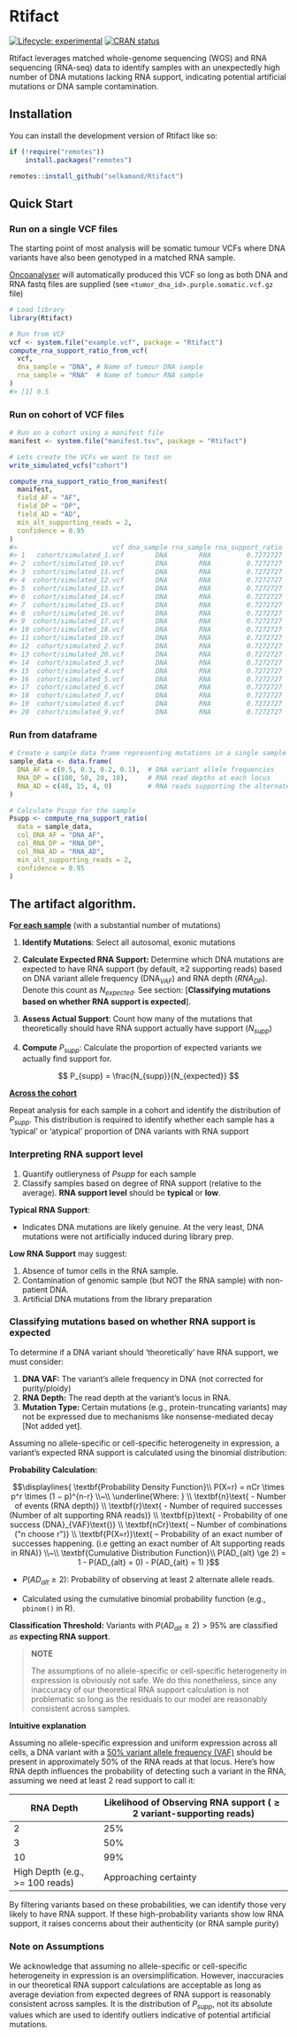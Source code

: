 
<!-- README.md is generated from README.Rmd. Please edit that file -->

# Rtifact

<!-- badges: start -->

[![Lifecycle:
experimental](https://img.shields.io/badge/lifecycle-experimental-orange.svg)](https://lifecycle.r-lib.org/articles/stages.html#experimental)
[![CRAN
status](https://www.r-pkg.org/badges/version/Rtifact)](https://CRAN.R-project.org/package=Rtifact)

<!-- badges: end -->

Rtifact leverages matched whole-genome sequencing (WGS) and RNA
sequencing (RNA-seq) data to identify samples with an unexpectedly high
number of DNA mutations lacking RNA support, indicating potential
artificial mutations or DNA sample contamination.

## Installation

You can install the development version of Rtifact like so:

``` r
if (!require("remotes"))
    install.packages("remotes")

remotes::install_github("selkamand/Rtifact")
```

## Quick Start

### Run on a single VCF files

The starting point of most analysis will be somatic tumour VCFs where
DNA variants have also been genotyped in a matched RNA sample.

[Oncoanalyser](https://nf-co.re/oncoanalyser/) will automatically
produced this VCF so long as both DNA and RNA fastq files are supplied
(see `<tumor_dna_id>.purple.somatic.vcf.gz` file)

``` r
# Load library
library(Rtifact)

# Run from VCF
vcf <- system.file("example.vcf", package = "Rtifact")
compute_rna_support_ratio_from_vcf(
  vcf, 
  dna_sample = "DNA", # Name of tumour DNA sample 
  rna_sample = "RNA"  # Name of tumour RNA sample
)
#> [1] 0.5
```

### Run on cohort of VCF files

``` r
# Run on a cohort using a manifest file
manifest <- system.file("manifest.tsv", package = "Rtifact")

# Lets create the VCFs we want to test on
write_simulated_vcfs("cohort")

compute_rna_support_ratio_from_manifest(
  manifest, 
  field_AF = "AF",
  field_DP = "DP",
  field_AD = "AD",
  min_alt_supporting_reads = 2,
  confidence = 0.95
)
#>                        vcf dna_sample rna_sample rna_support_ratio
#> 1   cohort/simulated_1.vcf        DNA        RNA         0.7272727
#> 2  cohort/simulated_10.vcf        DNA        RNA         0.7272727
#> 3  cohort/simulated_11.vcf        DNA        RNA         0.7272727
#> 4  cohort/simulated_12.vcf        DNA        RNA         0.7272727
#> 5  cohort/simulated_13.vcf        DNA        RNA         0.7272727
#> 6  cohort/simulated_14.vcf        DNA        RNA         0.7272727
#> 7  cohort/simulated_15.vcf        DNA        RNA         0.7272727
#> 8  cohort/simulated_16.vcf        DNA        RNA         0.7272727
#> 9  cohort/simulated_17.vcf        DNA        RNA         0.7272727
#> 10 cohort/simulated_18.vcf        DNA        RNA         0.7272727
#> 11 cohort/simulated_19.vcf        DNA        RNA         0.7272727
#> 12  cohort/simulated_2.vcf        DNA        RNA         0.7272727
#> 13 cohort/simulated_20.vcf        DNA        RNA         0.7272727
#> 14  cohort/simulated_3.vcf        DNA        RNA         0.7272727
#> 15  cohort/simulated_4.vcf        DNA        RNA         0.7272727
#> 16  cohort/simulated_5.vcf        DNA        RNA         0.7272727
#> 17  cohort/simulated_6.vcf        DNA        RNA         0.7272727
#> 18  cohort/simulated_7.vcf        DNA        RNA         0.7272727
#> 19  cohort/simulated_8.vcf        DNA        RNA         0.7272727
#> 20  cohort/simulated_9.vcf        DNA        RNA         0.7272727
```

### Run from dataframe

``` r
# Create a sample data frame representing mutations in a single sample
sample_data <- data.frame(
  DNA_AF = c(0.5, 0.3, 0.2, 0.1),  # DNA variant allele frequencies
  RNA_DP = c(100, 50, 20, 10),     # RNA read depths at each locus
  RNA_AD = c(48, 15, 4, 0)         # RNA reads supporting the alternate allele
)

# Calculate Psupp for the sample
Psupp <- compute_rna_support_ratio(
  data = sample_data,
  col_DNA_AF = "DNA_AF",
  col_RNA_DP = "RNA_DP",
  col_RNA_AD = "RNA_AD",
  min_alt_supporting_reads = 2,
  confidence = 0.95
)
```

## The artifact algorithm.

**F<u>or each sample</u>** (with a substantial number of mutations)

1.  **Identify Mutations**: Select all autosomal, exonic mutations

2.  **Calculate Expected RNA Support:** Determine which DNA mutations
    are expected to have RNA support (by default, ≥2 supporting reads)
    based on DNA variant allele frequency ($\text{DNA}_{VAF}$) and RNA
    depth ($RNA_{DP}$). Denote this count as $N_{expected}$. See
    section: \[**Classifying mutations based on whether RNA support is
    expected**\].

3.  **Assess Actual Support**: Count how many of the mutations that
    theoretically should have RNA support actually have support
    ($N_{supp}$)

4.  **Compute** $P_{supp}$: Calculate the proportion of expected
    variants we actually find support for.

$$
P_{supp} = \frac{N_{supp}}{N_{expected}}
$$

<u>**Across the cohort**</u>

Repeat analysis for each sample in a cohort and identify the
distribution of $P_{supp}$. This distribution is required to identify
whether each sample has a ‘typical’ or ‘atypical’ proportion of DNA
variants with RNA support

### Interpreting RNA support level

1.  Quantify outlieryness of $P{supp}$ for each sample
2.  Classify samples based on degree of RNA support (relative to the
    average). **RNA support level** should be **typical** or **low**.

**Typical RNA Support**:

- Indicates DNA mutations are likely genuine. At the very least, DNA
  mutations were not artificially induced during library prep.

**Low RNA Support** may suggest:

1.  Absence of tumor cells in the RNA sample.
2.  Contamination of genomic sample (but NOT the RNA sample) with
    non-patient DNA.
3.  Artificial DNA mutations from the library preparation

### Classifying mutations based on whether RNA support is expected

To determine if a DNA variant should ‘theoretically’ have RNA support,
we must consider:

1.  **DNA VAF:** The variant’s allele frequency in DNA (not corrected
    for purity/ploidy)
2.  **RNA Depth:** The read depth at the variant’s locus in RNA.
3.  **Mutation Type:** Certain mutations (e.g., protein-truncating
    variants) may not be expressed due to mechanisms like
    nonsense-mediated decay \[Not added yet\].

Assuming no allele-specific or cell-specific heterogeneity in
expression, a variant’s expected RNA support is calculated using the
binomial distribution:

**Probability Calculation:**

``` math
\displaylines{
\textbf{Probability Density Function}\\
P(X=r) = nCr \times p^r \times (1 − p)^{n-r} \\~\\
\underline{Where: } \\
\textbf{n}\text{ - Number of events (RNA depth)} \\
\textbf{r}\text{ - Number of required successes (Number of alt supporting RNA reads)} \\
\textbf{p}\text{ - Probability of one success (DNA}_{VAF}\text{)} \\
\textbf{nCr}\text{ – Number of combinations ("n choose r")} \\
\textbf{P(X=r)}\text{ – Probability of an exact number of successes happening. (i.e getting an exact number of Alt supporting reads in RNA)}
\\~\\
\textbf{Cumulative Distribution Function}\\
P(AD_{alt} \ge 2) = 1 - P(AD_{alt} = 0) - P(AD_{alt} = 1)
}
```

- $P(AD_{alt} \ge 2)$: Probability of observing at least 2 alternate
  allele reads.

- Calculated using the cumulative binomial probability function (e.g.,
  `pbinom()` in R).

**Classification Threshold:** Variants with $P(AD_{alt} \ge 2) > 95 \%$
are classified as **expecting RNA support**.

> **NOTE**
>
> The assumptions of no allele-specific or cell-specific heterogeneity
> in expression is obviously not safe. We do this nonetheless, since any
> inaccuracy of our theoretical RNA support calculation is not
> problematic so long as the residuals to our model are reasonably
> consistent across samples.

**Intuitive explanation**

Assuming no allele-specific expression and uniform expression across all
cells, a DNA variant with a <u>50% variant allele frequency (VAF)</u>
should be present in approximately 50% of the RNA reads at that locus.
Here’s how RNA depth influences the probability of detecting such a
variant in the RNA, assuming we need at least 2 read support to call it:

| RNA Depth | Likelihood of Observing RNA support ($\ge 2$ **variant**-supportin**g reads)** |
|----|----|
| 2 | 25% |
| 3 | 50% |
| 10 | 99% |
| High Depth (e.g., \>= 100 reads) | Approaching certainty |

By filtering variants based on these probabilities, we can identify
those very likely to have RNA support. If these high-probability
variants show low RNA support, it raises concerns about their
authenticity (or RNA sample purity)

### Note on Assumptions

We acknowledge that assuming no allele-specific or cell-specific
heterogeneity in expression is an oversimplification. However,
inaccuracies in our theoretical RNA support calculations are acceptable
as long as average deviation from expected degrees of RNA support is
reasonably consistent across samples. It is the distribution of
$P_{supp}$, not its absolute values which are used to identify outliers
indicative of potential artificial mutations.

